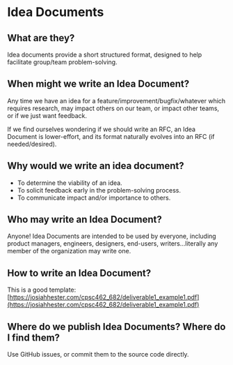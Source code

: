 # Idea Documents

## What are they?

Idea documents provide a short structured format, designed to help facilitate group/team problem-solving.

## When might we write an Idea Document?

Any time we have an idea for a feature/improvement/bugfix/whatever which requires research, may impact others on our team, or impact other teams, or if we just want feedback.

If we find ourselves wondering if we should write an RFC, an Idea Document is lower-effort, and its format naturally evolves into an RFC (if needed/desired).

## Why would we write an idea document?

- To determine the viability of an idea.
- To solicit feedback early in the problem-solving process.
- To communicate impact and/or importance to others.

## Who may write an Idea Document?

Anyone! Idea Documents are intended to be used by everyone, including product managers, engineers, designers, end-users, writers…literally any member of the organization may write one.

## How to write an Idea Document?

This is a good template: [https://josiahhester.com/cpsc462_682/deliverable1_example1.pdf](https://josiahhester.com/cpsc462_682/deliverable1_example1.pdf)

## Where do we publish Idea Documents? Where do I find them?

Use GitHub issues, or commit them to the source code directly.
<!--stackedit_data:
eyJoaXN0b3J5IjpbMjU2MTQ2NTQ0XX0=
-->